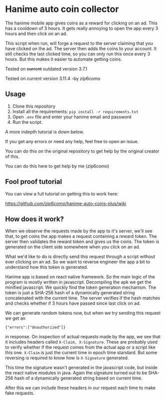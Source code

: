 # Hanime auto coin collector
The hanime mobile app gives coins as a reward for clicking on an ad. This has a cooldown of 3 hours. It gets really annoying to open the app every 3 hours and then click on an ad. 

This script when run, will forge a request to the server claiming that you have clicked on the ad. The server then adds the coins to your account. It still checks the last clicked time, so you can only run this once every 3 hours. But this makes it easier to automate getting coins.

Tested on ~~current~~ outdated version 3.7.1

Tested on current version 3.11.4 -by zip6como

## Usage
1. Clone this repository 
2. Install all the requirements:
`pip install -r requirements.txt`
3. Open `.env` file and enter your hanime email and password
4. Run the script.

  A more indepth tutorial is down below.

If you get any errors or need any help, feel free to open an issue.

You can do this on the original repository to get help by the original creator of this.

You can do this here to get help by me (zip6como)

## Fool proof tutorial
You can view a full tutorial on getting this to work here:

https://github.com/zip6como/hanime-auto-coins-plus/wiki

## How does it work?
When we observe the requests made by the app to it's server, we'll see that, to get coins the app makes a request containing a reward token. The server then validates the reward token and gives us the coins. The token is generated on the client side somewhere when you click on an ad.

What we'd like to do is directly send this request through a script without ever clicking on an ad. So we want to reverse engineer the app a bit to understand how this token is generated.

Hanime app is based on react native framework. So the main logic of the program is mostly written in javascript. Decompiling the apk we get the minified javascript. We quickly find the token generation mechanism. The token is just a SHA-256 hash of a dynamically generated string concatenated with the current time. The server verifies if the hash matches and checks whether if 3 hours have passed since last click on ad.

We can generate random tokens now, but when we try sending this request we get an 
```
{"errors":["Unauthorized"]}
```
in response. On inspection of actual requests made by the app, we see that it includes headers called `X-Claim, X-Signature`. These are probably used to verify whether if the request comes from the actual app or a script like this one. `X-Claim` is just the current time in epoch time standard. But some reversing is required to know how is `X-Signature` generated. 

This time the signature wasn't generated in the javascript code, but inside the react native modules in java. Again the signature turned out to be SHA-256 hash of a dynamically generated string based on current time. 

After this we can include these headers in our request each time to make fake requests.
